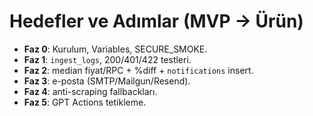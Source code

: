 # Hedefler ve Adımlar (MVP → Ürün)
- **Faz 0**: Kurulum, Variables, SECURE_SMOKE.
- **Faz 1**: `ingest_logs`, 200/401/422 testleri.
- **Faz 2**: median fiyat/RPC + %diff + `notifications` insert.
- **Faz 3**: e-posta (SMTP/Mailgun/Resend).
- **Faz 4**: anti-scraping fallbackları.
- **Faz 5**: GPT Actions tetikleme.
